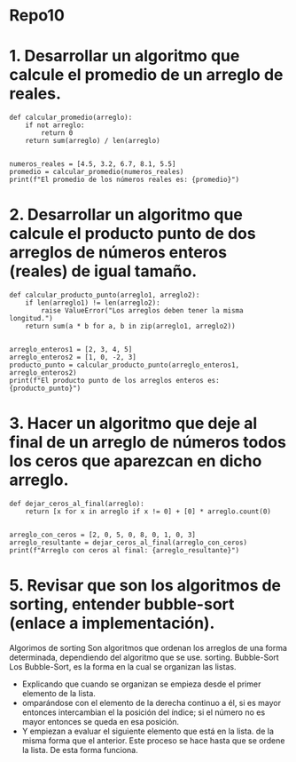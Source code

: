 # Repo10
# 1. Desarrollar un algoritmo que calcule el promedio de un arreglo de reales.
```
def calcular_promedio(arreglo):
    if not arreglo:
        return 0
    return sum(arreglo) / len(arreglo)


numeros_reales = [4.5, 3.2, 6.7, 8.1, 5.5]
promedio = calcular_promedio(numeros_reales)
print(f"El promedio de los números reales es: {promedio}")

```
# 2. Desarrollar un algoritmo que calcule el producto punto de dos arreglos de números enteros (reales) de igual tamaño.
```
def calcular_producto_punto(arreglo1, arreglo2):
    if len(arreglo1) != len(arreglo2):
        raise ValueError("Los arreglos deben tener la misma longitud.")
    return sum(a * b for a, b in zip(arreglo1, arreglo2))


arreglo_enteros1 = [2, 3, 4, 5]
arreglo_enteros2 = [1, 0, -2, 3]
producto_punto = calcular_producto_punto(arreglo_enteros1, arreglo_enteros2)
print(f"El producto punto de los arreglos enteros es: {producto_punto}")

```
#  3. Hacer un algoritmo que deje al final de un arreglo de números todos los ceros que aparezcan en dicho arreglo.
```
def dejar_ceros_al_final(arreglo):
    return [x for x in arreglo if x != 0] + [0] * arreglo.count(0)


arreglo_con_ceros = [2, 0, 5, 0, 8, 0, 1, 0, 3]
arreglo_resultante = dejar_ceros_al_final(arreglo_con_ceros)
print(f"Arreglo con ceros al final: {arreglo_resultante}")

```
# 5. Revisar que son los algoritmos de sorting, entender bubble-sort (enlace a implementación).
Algorimos de sorting Son algoritmos que ordenan los arreglos de una forma determinada, dependiendo del algoritmo que se use. sorting. Bubble-Sort Los Bubble-Sort, es la forma en la cual se organizan las listas.

- Explicando que cuando se organizan se empieza desde el primer elemento de la lista.
- omparándose con el elemento de la derecha continuo a él, si es mayor entonces intercambian el la posición del índice; si el número no es mayor entonces se queda en esa posición.
- Y empiezan a evaluar el siguiente elemento que está en la lista. de la misma forma que el anterior. Este proceso se hace hasta que se ordene la lista.
De esta forma funciona.



